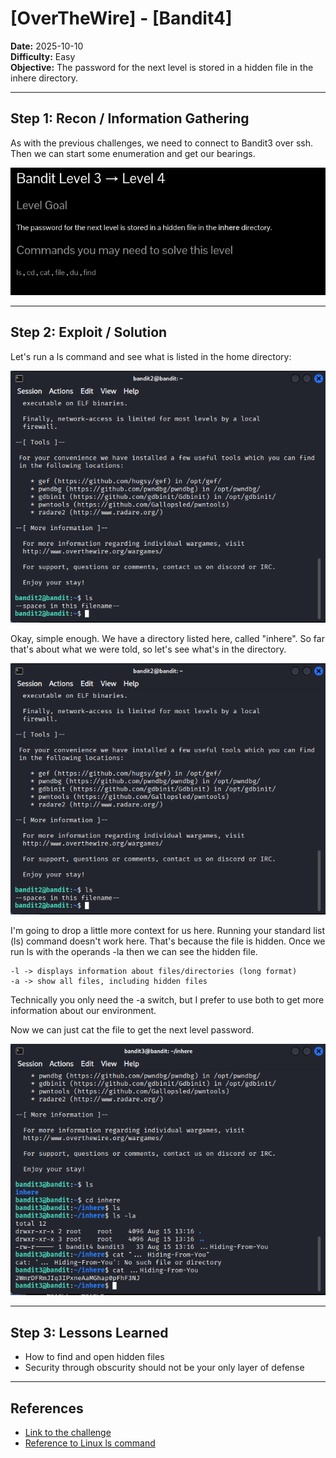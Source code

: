 # [OverTheWire] - [Bandit4]

**Date:** 2025-10-10  
**Difficulty:** Easy   
**Objective:** The password for the next level is stored in a hidden file in the inhere directory.

---

## Step 1: Recon / Information Gathering
As with the previous challenges, we need to connect to Bandit3 over ssh. Then we can start some enumeration and get our bearings.

![Screenshot of challenge text](/Assets/band3_chall.png)

---

## Step 2: Exploit / Solution
Let's run a ls command and see what is listed in the home directory:

![Screenshot of home directory](/Assets/bandit3_ls.png)

Okay, simple enough. We have a directory listed here, called "inhere". So far that's about what we were told, so let's see what's in the directory.

![Screenshot of home directory](/Assets/bandit3_ls.png)

I'm going to drop a little more context for us here. Running your standard list (ls) command doesn't work here. That's because the file is hidden. Once we run ls with the operands -la then we can see the hidden file. 

    -l -> displays information about files/directories (long format)
    -a -> show all files, including hidden files

Technically you only need the -a switch, but I prefer to use both to get more information about our environment. 

Now we can just cat the file to get the next level password. 

![Screenshot of home directory](/Assets/bandit3_file_contents.png)


---

## Step 3: Lessons Learned
- How to find and open hidden files  
- Security through obscurity should not be your only layer of defense  


---

## References
- [Link to the challenge](https://overthewire.org/wargames/bandit/bandit4.html)   
- [Reference to Linux ls command](https://www.geeksforgeeks.org/linux-unix/ls-command-in-linux/)